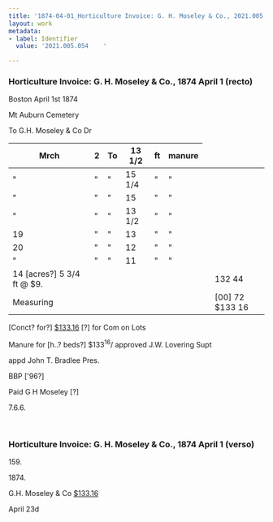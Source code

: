 ```yaml
---
title: '1874-04-01_Horticulture Invoice: G. H. Moseley & Co., 2021.005.054    '
layout: work
metadata:
- label: Identifier
  value: '2021.005.054    '

---
```

<div class="pages">
<div id="page-1381342">
<h3><a name="page-1381342">Horticulture Invoice: G. H. Moseley &amp; Co., 1874 April 1 (recto)</a></h3>
<div class="page-content">
<p>Boston April 1st 1874</p>
<p>Mt Auburn Cemetery</p>
<p>To G.H. Moseley &amp; Co Dr</p>
<p><table class='tabular'><thead><span class='line-break'> </span><tr><th>Mrch</th> <th>2</th> <th>To</th> <th>13 1/2</th> <th>ft</th> <th>manure<span class='line-break'> </span></th></tr></thead> <tbody> <tr><td>"</td> <td>"</td> <td>"</td> <td>15 1/4</td> <td>"</td> <td>"</td> </tr> <tr><td>"</td> <td>"</td> <td>"</td> <td>15</td> <td>"</td> <td>"</td> </tr> <tr><td>"</td> <td>"</td> <td>"</td> <td>13 1/2</td> <td>"</td> <td>"</td> </tr> <tr><td>19</td> <td>"</td> <td>"</td> <td>13</td> <td>"</td> <td>"</td> </tr> <tr><td>20</td> <td>"</td> <td>"</td> <td>12</td> <td>"</td> <td>"</td> </tr> <tr><td>"</td> <td>"</td> <td>"</td> <td>11</td> <td>"</td> <td>"</td> </tr> <tr><td>14 [acres?] 5 3/4 ft @ $9.</td> <td/> <td/> <td/> <td/> <td/> <td/> <td>132 44</td> </tr> <tr><td>Measuring</td> <td/> <td/> <td/> <td/> <td/> <td/> <td>[00] 72 $133 16</td> </tr> </tbody> </table> <span class='line-break'> </span>[Conct? for?] <u>$133.16</u><span class='line-break'> </span>[?]<span class='line-break'> </span>for Com on Lots</p>
<p>Manure for [h..? beds?]<span class='line-break'> </span>$133<sup>16</sup>/ approved<span class='line-break'> </span>J.W. Lovering Supt</p>
<p>appd<span class='line-break'> </span>John T. Bradlee<span class='line-break'> </span>Pres.</p>
<p>BBP ['96?]</p>
<p>Paid G H Moseley [?]</p>
<p>7.6.6.<span class='line-break'> </span></p>
</div>
</div>
<br />
<div id="page-1381343">
<h3><a name="page-1381343">Horticulture Invoice: G. H. Moseley &amp; Co., 1874 April 1 (verso)</a></h3>
<div class="page-content">
<p>159.</p>
<p>1874.</p>
<p>G.H. Moseley &amp; Co<span class='line-break'> </span><u>$133.16</u></p>
<p>April 23d</p>
</div>
</div>
<br />
</div>
